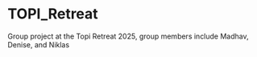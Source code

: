 # TOPI_Retreat
Group project at the Topi Retreat 2025, group members include Madhav, Denise, and Niklas
